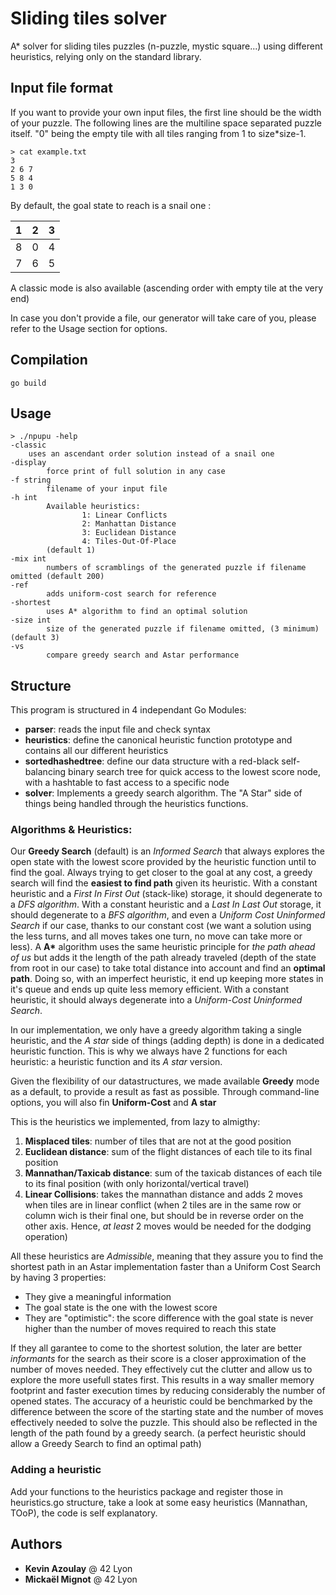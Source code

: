 # Sliding tiles solver
A* solver for sliding tiles puzzles (n-puzzle, mystic square...) using different heuristics, relying only on the standard library.

## Input file format
If you want to provide your own input files, the first line should be the width of your puzzle. The following lines are the multiline space separated puzzle itself. "0" being the empty tile with all tiles ranging from 1 to size*size-1.

    > cat example.txt
    3
    2 6 7
    5 8 4
    1 3 0

By default, the goal state to reach is a snail one :

| 1 | 2 | 3 |
| - | - | - |
| 8 | 0 | 4 |
| 7 | 6 | 5 |

A classic mode is also available (ascending order with empty tile at the very end)

In case you don't provide a file, our generator will take care of you, please refer to the Usage section for options.

## Compilation
    go build

## Usage
    > ./npupu -help
    -classic
        uses an ascendant order solution instead of a snail one
    -display
            force print of full solution in any case
    -f string
            filename of your input file
    -h int
            Available heuristics:
                    1: Linear Conflicts
                    2: Manhattan Distance
                    3: Euclidean Distance
                    4: Tiles-Out-Of-Place
            (default 1)
    -mix int
            numbers of scramblings of the generated puzzle if filename omitted (default 200)
    -ref
            adds uniform-cost search for reference
    -shortest
            uses A* algorithm to find an optimal solution
    -size int
            size of the generated puzzle if filename omitted, (3 minimum) (default 3)
    -vs
            compare greedy search and Astar performance

## Structure
This program is structured in 4 independant Go Modules:
- **parser**: reads the input file and check syntax
- **heuristics**: define the canonical heuristic function prototype and contains all our different heuristics
- **sortedhashedtree**: define our data structure with a red-black self-balancing binary search tree for quick access to the lowest score node, with a hashtable to fast access to a specific node
- **solver**: Implements a greedy search algorithm. The "A Star" side of things being handled through the heuristics functions. 

### Algorithms & Heuristics:
Our **Greedy Search** (default) is an *Informed Search* that always explores the open state with the lowest score provided by the heuristic function until to find the goal. Always trying to get closer to the goal at any cost, a greedy search will find the **easiest to find path** given its heuristic. With a constant heuristic and a *First In First Out* (stack-like) storage, it should degenerate to a *DFS algorithm*. With a constant heuristic and a *Last In Last Out* storage, it should degenerate to a *BFS algorithm*, and even a *Uniform Cost Uninformed Search* if our case, thanks to our constant cost (we want a solution using the less turns, and all moves takes one turn, no move can take more or less).
A **A&#42;** algorithm uses the same heuristic principle for *the path ahead of us* but adds it the length of the path already traveled (depth of the state from root in our case) to take total distance into account and find an **optimal path**. Doing so, with an imperfect heuristic, it end up keeping more states in it's queue and ends up quite less memory efficient. With a constant heuristic, it should always degenerate into a *Uniform-Cost Uninformed Search*.

In our implementation, we only have a greedy algorithm taking a single heuristic, and the *A star* side of things (adding depth) is done in a dedicated heuristic function. This is why we always have 2 functions for each heuristic: a heuristic function and its *A star* version.

Given the flexibility of our datastructures, we made available **Greedy** mode as a default, to provide a result as fast as possible. Through command-line options, you will also fin **Uniform-Cost** and **A star**

This is the heuristics we implemented, from lazy to almigthy:
1. **Misplaced tiles**: number of tiles that are not at the good position
2. **Euclidean distance**: sum of the flight distances of each tile to its final position
3. **Mannathan/Taxicab distance**: sum of the taxicab distances of each tile to its final position (with only horizontal/vertical travel)
4. **Linear Collisions**: takes the mannathan distance and adds 2 moves when tiles are in linear conflict (when 2 tiles are in the same row or column wich is their final one, but should be in reverse order on the other axis. Hence, *at least* 2 moves would be needed for the dodging operation)

All these heuristics are *Admissible*, meaning that they assure you to find the shortest path in an Astar implementation faster than a Uniform Cost Search by having 3 properties:
- They give a meaningful information
- The goal state is the one with the lowest score
- They are "optimistic": the score difference with the goal state is never higher than the number of moves required to reach this state

If they all garantee to come to the shortest solution, the later are better *informants* for the search as their score is a closer approximation of the number of moves needed. They effectively cut the clutter and allow us to explore the more usefull states first. This results in a way smaller memory footprint and faster execution times by reducing considerably the number of opened states.
The accuracy of a heuristic could be benchmarked by the difference between the score of the starting state and the number of moves effectively needed to solve the puzzle. This should also be reflected in the length of the path found by a greedy search. (a perfect heuristic should allow a Greedy Search to find an optimal path)

### Adding a heuristic
Add your functions to the heuristics package and register those in heuristics.go structure, take a look at some easy heuristics (Mannathan, TOoP), the code is self explanatory.

## Authors
* **Kevin Azoulay** @ 42 Lyon
* **Mickaël Mignot** @ 42 Lyon
